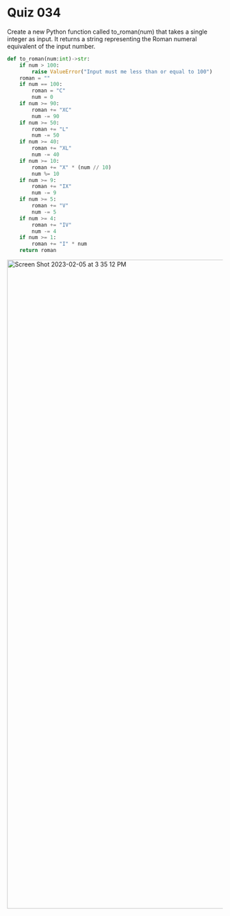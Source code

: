 # Quiz 034

Create a new Python function called to_roman(num) that takes a single integer as input. It returns a string representing the Roman numeral equivalent of the input number. 

```.py
def to_roman(num:int)->str:
    if num > 100:
        raise ValueError("Input must me less than or equal to 100")
    roman = ""
    if num == 100:
        roman = "C"
        num = 0
    if num >= 90:
        roman += "XC"
        num -= 90
    if num >= 50:
        roman += "L"
        num -= 50
    if num >= 40:
        roman += "XL"
        num -= 40
    if num >= 10:
        roman += "X" * (num // 10)
        num %= 10
    if num >= 9:
        roman += "IX"
        num -= 9
    if num >= 5:
        roman += "V"
        num -= 5
    if num >= 4:
        roman += "IV"
        num -= 4
    if num >= 1:
        roman += "I" * num
    return roman
```

<img width="1512" alt="Screen Shot 2023-02-05 at 3 35 12 PM" src="https://user-images.githubusercontent.com/111751273/216805311-fb188023-3ef2-42a7-908d-b0b992d44477.png">

    

